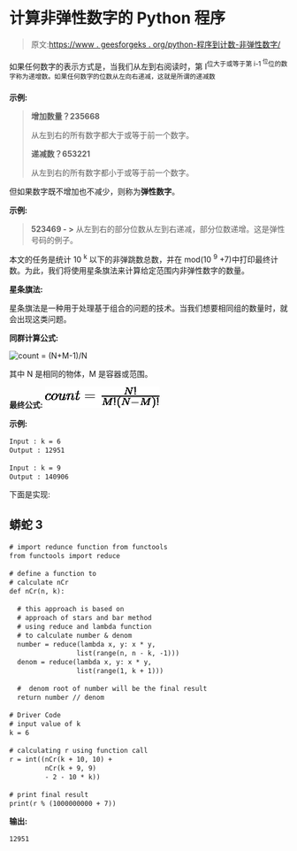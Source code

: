 # 计算非弹性数字的 Python 程序

> 原文:[https://www . geesforgeks . org/python-程序到计数-非弹性数字/](https://www.geeksforgeeks.org/python-program-to-count-non-bouncy-numbers/)

如果任何数字的表示方式是，当我们从左到右阅读时，第 I<sup>位大于或等于第 i-1 <sup>位</sup>位的数字称为递增数。如果任何数字的位数从左向右递减，这就是所谓的递减数</sup>

**示例:**

> **增加数量？235668**
> 
> 从左到右的所有数字都大于或等于前一个数字。
> 
> **递减数？653221**
> 
> 从左到右的所有数字都小于或等于前一个数字。

但如果数字既不增加也不减少，则称为**弹性数字**。

**示例:**

> **523469 - >** 从左到右的部分位数从左到右递减，部分位数递增。这是弹性号码的例子。

本文的任务是统计 10 <sup>k</sup> 以下的非弹跳数总数，并在 mod(10 <sup>9</sup> +7)中打印最终计数。为此，我们将使用星条旗法来计算给定范围内非弹性数字的数量。

**星条旗法:**

星条旗法是一种用于处理基于组合的问题的技术。当我们想要相同组的数量时，就会出现这类问题。

**同群计算公式:**

![count = (N+M-1)/N  ](img/e6e5867bc9c7d269c114576fc2d7eb29.png "Rendered by QuickLaTeX.com")

其中 N 是相同的物体，M 是容器或范围。

**最终公式:**
![count=\frac{N!}{M!(N-M)!}    ](img/0f41cf6e8faf46de4d6b7c155e569734.png "Rendered by QuickLaTeX.com")

**示例:**

```
Input : k = 6
Output : 12951

Input : k = 9
Output : 140906
```

下面是实现:

## 蟒蛇 3

```
# import redunce function from functools
from functools import reduce

# define a function to
# calculate nCr
def nCr(n, k):

  # this approach is based on
  # approach of stars and bar method
  # using reduce and lambda function
  # to calculate number & denom
  number = reduce(lambda x, y: x * y,
                 list(range(n, n - k, -1)))   
  denom = reduce(lambda x, y: x * y,
                 list(range(1, k + 1)))       

  #  denom root of number will be the final result
  return number // denom       

# Driver Code
# input value of k
k = 6 

# calculating r using function call
r = int((nCr(k + 10, 10) +
         nCr(k + 9, 9)
         - 2 - 10 * k))

# print final result
print(r % (1000000000 + 7))       
```

**输出:**

```
12951
```